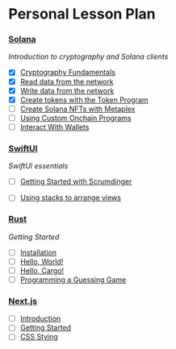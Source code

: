 # Personal Lesson Plan 

### [Solana](https://www.soldev.app/course)

*Introduction to cryptography and Solana clients*
- [x] [Cryptography Fundamentals](https://www.soldev.app/course/intro-to-cryptography)
- [x] [Read data from the network](https://www.soldev.app/course/intro-to-reading-data)
- [x] [Write data from the network](https://www.soldev.app/course/intro-to-writing-data)
- [x] [Create tokens with the Token Program](https://www.soldev.app/course/token-program)
- [ ] [Create Solana NFTs with Metaplex](https://www.soldev.app/course/nfts-with-metaplex)
- [ ] [Using Custom Onchain Programs](https://www.soldev.app/course/intro-to-custom-on-chain-programs)
- [ ] [Interact With Wallets](https://www.soldev.app/course/interact-with-wallets)

### [SwiftUI](https://developer.apple.com/tutorials/app-dev-training)

*SwiftUI essentials*
- [ ] [Getting Started with Scrumdinger](https://developer.apple.com/tutorials/app-dev-training/getting-started-with-scrumdinger)
- [ ] [Using stacks to arrange views](https://developer.apple.com/tutorials/app-dev-training/using-stacks-to-arrange-views)


### [Rust](https://rust-book.cs.brown.edu)

*Getting Started*
- [ ] [Installation](https://rust-book.cs.brown.edu/ch01-01-installation.html)
- [ ] [Hello, World!](https://rust-book.cs.brown.edu/ch01-02-hello-world.html)
- [ ] [Hello, Cargo!](https://rust-book.cs.brown.edu/ch01-03-hello-cargo.html)
- [ ] [Programming a Guessing Game](https://rust-book.cs.brown.edu/ch02-00-guessing-game-tutorial.html)

### [Next.js](https://nextjs.org/learn)

- [ ] [Introduction](https://nextjs.org/learn/dashboard-app)
- [ ] [Getting Started](https://nextjs.org/learn/dashboard-app/getting-started)
- [ ] [CSS Stying](https://nextjs.org/learn/dashboard-app/css-styling)
